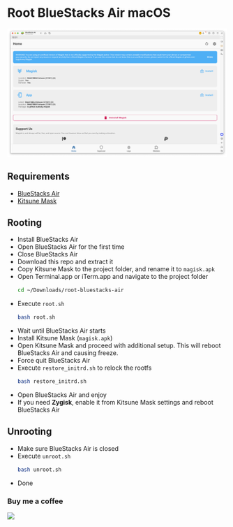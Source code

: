 Root BlueStacks Air macOS
================

![Screenshot](bluestacks-air-root-magisk.png)



## Requirements
- [BlueStacks Air](https://www.bluestacks.com/mac)
- [Kitsune Mask](https://huskydg.github.io/magisk-files/)



## Rooting
- Install BlueStacks Air
- Open BlueStacks Air for the first time
- Close BlueStacks Air
- Download this repo and extract it
- Copy Kitsune Mask to the project folder, and rename it to `magisk.apk`
- Open Terminal.app or iTerm.app and navigate to the project folder
  ```bash
  cd ~/Downloads/root-bluestacks-air
  ```
- Execute `root.sh`
  ```bash
  bash root.sh
  ```
- Wait until BlueStacks Air starts
- Install Kitsune Mask (`magisk.apk`)
- Open Kitsune Mask and proceed with additional setup. This will reboot BlueStacks Air and causing freeze.
- Force quit BlueStacks Air
- Execute `restore_initrd.sh` to relock the rootfs
  ```bash
  bash restore_initrd.sh
  ```
- Open BlueStacks Air and enjoy
- If you need **Zygisk**, enable it from Kitsune Mask settings and reboot BlueStacks Air



## Unrooting
- Make sure BlueStacks Air is closed
- Execute `unroot.sh`
  ```bash
  bash unroot.sh
  ```
- Done



### Buy me a coffee
[![](https://www.paypalobjects.com/en_US/i/btn/btn_donateCC_LG.gif)](https://paypal.me/hanreev)
